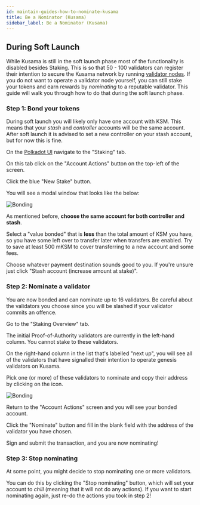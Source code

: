```yaml
---
id: maintain-guides-how-to-nominate-kusama
title: Be a Nominator (Kusama)
sidebar_label: Be a Nominator (Kusama)
---
```


## During Soft Launch

While Kusama is still in the soft launch phase most of the functionality is disabled besides Staking. This is so that
50 - 100 validators can register their intention to secure the Kusama network by running [validator nodes](maintain-validator).
If you do not want to operate a validator node yourself, you can still stake your tokens and earn rewards by
_nominating_ to a reputable validator. This guide will walk you through how to do that during the soft launch phase.

### Step 1: Bond your tokens

During soft launch you will likely only have one account with KSM. This means that your _stash_ and _controller_ accounts
will be the same account. After soft launch it is advised to set a new controller on your stash account, but for now
this is fine. 

On the [Polkadot UI](https://polkadot.js.org/apps) navigate to the "Staking" tab.

On this tab click on the "Account Actions" button on the top-left of the screen.

Click the blue "New Stake" button.

You will see a modal window that looks like the below:

![Bonding](assets/guides/how-to-nominate/polkadot-dashboard-bonding.jpg)

As mentioned before, **choose the same account for both controller and stash**.

Select a "value bonded" that is **less** than the total amount of KSM you have, so you have some left over to transfer
later when transfers are enabled. Try to save at least 500 mKSM to cover transferring to a new account and some fees.

Choose whatever payment destination sounds good to you. If you're unsure just click "Stash account (increase amount at
stake)".

### Step 2: Nominate a validator 

You are now bonded and can nominate up to 16 validators. Be careful about the validators you choose since you will be
slashed if your validator commits an offence. 

Go to the "Staking Overview" tab.

The initial Proof-of-Authority validators are currently in the left-hand column. You cannot stake to these validators.

On the right-hand column in the list that's labelled "next up", you will see all of the validators that have signalled
their intention to operate genesis validators on Kusama.

Pick one (or more) of these validators to nominate and copy their address by clicking on the icon.

![Bonding](assets/guides/how-to-nominate/validators.png)

Return to the "Account Actions" screen and you will see your bonded account.

Click the "Nominate" button and fill in the blank field with the address of the validator you have chosen.

Sign and submit the transaction, and you are now nominating!

### Step 3: Stop nominating

At some point, you might decide to stop nominating one or more validators.

You can do this by clicking the "Stop nominating" button, which will set your account to _chill_ (meaning that it will
not do any actions). If you want to start nominating again, just re-do the actions you took in step 2!
